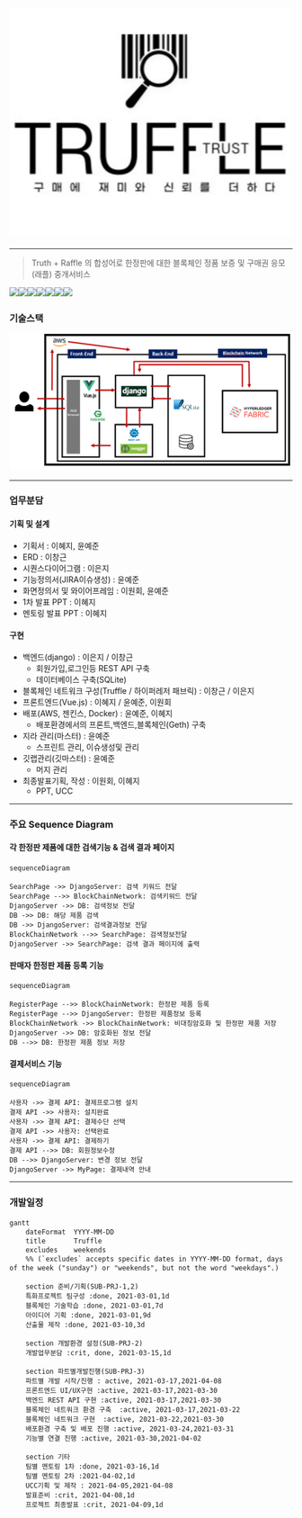 ### ![image-20210325175422128](README.assets/image-20210325175422128.png)

---

> Truth + Raffle 의 합성어로 한정판에 대한 블록체인 정품 보증 및 구매권 응모(래플) 중개서비스

![](https://img.shields.io/badge/ubuntu-16.04-orange)![](https://img.shields.io/badge/vue.js-2.6.11-green)![](https://img.shields.io/badge/django-3.1.2-yellow)![](https://img.shields.io/badge/HyperledgerFabric-red)![](https://img.shields.io/badge/sqlite3-green)![](https://img.shields.io/badge/uswgi-blue)![](https://img.shields.io/badge/AWS-EC2-red)



### 기술스택

![image-20210325175501235](README.assets/image-20210325175501235.png)

---

### 업무분담

#### 기획 및 설계

- 기획서 : 이혜지, 윤예준
- ERD : 이창근
- 시퀀스다이어그램 : 이은지
- 기능정의서(JIRA이슈생성) : 윤예준
- 화면정의서 및 와이어프레임 : 이원회, 윤예준
- 1차 발표 PPT : 이혜지
- 멘토링 발표 PPT : 이혜지

#### 구현

- 백엔드(django) : 이은지 / 이창근
  - 회원가입,로그인등 REST API 구축
  - 데이터베이스 구축(SQLite)
- 블록체인 네트워크 구성(Truffle / 하이퍼레저 패브릭) : 이창근 / 이은지
- 프론트엔드(Vue.js) : 이혜지 / 윤예준, 이원회
- 배포(AWS, 젠킨스, Docker) : 윤예준, 이혜지
  - 배포환경에서의 프론트,백엔드,블록체인(Geth) 구축
- 지라 관리(마스터) : 윤예준
  - 스프린트 관리, 이슈생성및 관리
- 깃랩관리(깃마스터) : 윤예준
  - 머지 관리
- 최종발표기획, 작성 : 이원회, 이혜지
  - PPT, UCC

---



### 주요 Sequence Diagram

#### 각 한정판 제품에 대한 검색기능 & 검색 결과 페이지

```mermaid
sequenceDiagram

SearchPage ->> DjangoServer: 검색 키워드 전달
SearchPage -->> BlockChainNetwork: 검색키워드 전달
DjangoServer ->> DB: 검색정보 전달
DB ->> DB: 해당 제품 검색
DB ->> DjangoServer: 검색결과정보 전달
BlockChainNetwork -->> SearchPage: 검색정보전달
DjangoServer ->> SearchPage: 검색 결과 페이지에 출력
```

#### 판매자 한정판 제품 등록 기능

```mermaid
sequenceDiagram

RegisterPage -->> BlockChainNetwork: 한정판 제품 등록
RegisterPage -->> DjangoServer: 한정판 제품정보 등록
BlockChainNetwork ->> BlockChainNetwork: 비대칭암호화 및 한정판 제품 저장
DjangoServer ->> DB: 암호화된 정보 전달
DB -->> DB: 한정판 제품 정보 저장
```

#### 결제서비스 기능

```mermaid
sequenceDiagram

사용자 ->> 결제 API: 결제프로그램 설치
결제 API ->> 사용자: 설치완료
사용자 ->> 결제 API: 결제수단 선택
결제 API ->> 사용자: 선택완료
사용자 ->> 결제 API: 결제하기
결제 API -->> DB: 회원정보수정
DB -->> DjangoServer: 변경 정보 전달
DjangoServer ->> MyPage: 결제내역 안내
```

------



### 개발일정

```mermaid
gantt
    dateFormat  YYYY-MM-DD
    title       Truffle
    excludes    weekends
    %% (`excludes` accepts specific dates in YYYY-MM-DD format, days of the week ("sunday") or "weekends", but not the word "weekdays".)

    section 준비/기획(SUB-PRJ-1,2)
    특화프로젝트 팀구성 :done, 2021-03-01,1d
    블록체인 기술학습 :done, 2021-03-01,7d
    아이디어 기획 :done, 2021-03-01,9d
    산출물 제작 :done, 2021-03-10,3d

    section 개발환경 설정(SUB-PRJ-2)
    개발업무분담 :crit, done, 2021-03-15,1d

    section 파트별개발진행(SUB-PRJ-3)
    파트별 개발 시작/진행 : active, 2021-03-17,2021-04-08
    프론트엔드 UI/UX구현 :active, 2021-03-17,2021-03-30
    백엔드 REST API 구현 :active, 2021-03-17,2021-03-30
    블록체인 네트워크 환경 구축  :active, 2021-03-17,2021-03-22
    블록체인 네트워크 구현  :active, 2021-03-22,2021-03-30
    배포환경 구축 및 배포 진행 :active, 2021-03-24,2021-03-31
    기능별 연결 진행 :active, 2021-03-30,2021-04-02
        
    section 기타
    팀별 멘토링 1차 :done, 2021-03-16,1d
    팀별 멘토링 2차 :2021-04-02,1d
    UCC기획 및 제작 : 2021-04-05,2021-04-08
    발표준비 :crit, 2021-04-08,1d
    프로젝트 최종발표 :crit, 2021-04-09,1d
```


